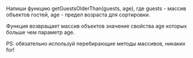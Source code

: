  Напиши функцию getGuestsOlderThan(guests, age), где 
  guests - массив объектов гостей, age - предел возраста для сортировки. 
  
  Функция возвращает массив объектов значение свойства age которых больше чем параметр age.
  
  PS: обязательно используй перебирающие методы массивов, никаких for!
